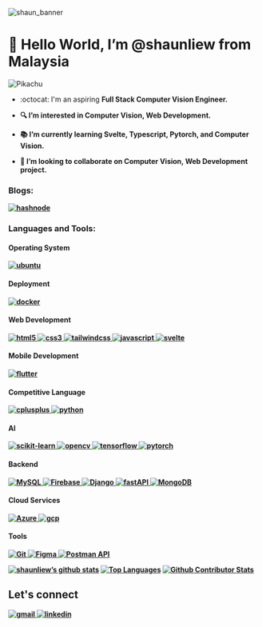 
![shaun_banner](https://github.com/shaunliew/shaunliew/assets/63916254/1ff2ca7e-9e51-4124-bfa5-01f6bcfe823f)


<h1>👋 Hello World, I’m @shaunliew from Malaysia</h1>

![Pikachu](https://media.giphy.com/media/xuXzcHMkuwvf2/giphy.gif)

- :octocat: I'm an aspiring <b>Full Stack Computer Vision Engineer.
- :mag: I’m interested in Computer Vision, Web Development.
- :books: I’m currently learning Svelte, Typescript, Pytorch, and Computer Vision.
  
- :busts_in_silhouette: I’m looking to collaborate on <b>Computer Vision, Web Development project.

<h3 align="left">Blogs:</h3>
<a href="https://shaunliew.hashnode.dev/" target="_blank">
  <img src="https://img.shields.io/badge/hashnode-blue?logo=hashnode&logoColor=blue&labelColor=white&color=blue" alt="hashnode">
</a>
<h3 align="left">Languages and Tools:</h3>

<h4 align="left">Operating System</h4>
<a href="https://ubuntu.com/download/desktop" target="_blank">
  <img src="https://img.shields.io/badge/ubuntu-white?logo=ubuntu&labelColor=white&color=orange" alt="ubuntu">
</a> 
<h4 align="left">Deployment</h4>
<a href="https://www.docker.com/" target="_blank">
  <img src="https://img.shields.io/badge/docker-blue?logo=docker&logoColor=blue&labelColor=white&color=blue" alt="docker">
</a> 

<h4 align="left">Web Development</h4>
  
<p align="left">
     <a href="https://www.w3.org/html/" target="_blank">
        <img src="https://img.shields.io/badge/html5-white?logo=html5&labelColor=white&color=orange"
            alt="html5" /> </a>
    <a href="https://www.w3schools.com/css/" target="_blank">
        <img src="https://img.shields.io/badge/css3-blue?logo=css3&logoColor=blue&labelColor=white&color=blue"
            alt="css3"  /> </a>
        <a href="https://tailwindcss.com/" target="_blank">
        <img src="https://img.shields.io/badge/tailwindcss-blue?logo=tailwindcss&logoColor=blue&labelColor=white&color=blue"
            alt="tailwindcss"/> </a>
        <a href="https://www.w3schools.com/js/DEFAULT.asp" target="_blank">
        <img src="https://img.shields.io/badge/javascript-yellow?logo=javascript&logoColor=yellow&labelColor=white&color=yellow"
            alt="javascript" /> </a>
        <a href="https://svelte.dev/" target="_blank">
        <img src="https://img.shields.io/badge/svelte-orange?logo=svelte&logoColor=orange&labelColor=white&color=orange"
            alt="svelte" /> </a>
</p>  
  
<h4 align="left">Mobile Development</h4>
<p align="left">
    <a href="https://flutter.dev/learn" target="_blank">
        <img src="https://img.shields.io/badge/flutter-blue?logo=flutter&logoColor=blue&labelColor=white&color=blue"
            alt="flutter"/> </a>
</p>  
  
<h4 align="left">Competitive Language</h4>
<p align="left">
    <a href="https://www.w3schools.com/cpp/" target="_blank">
        <img src="https://img.shields.io/badge/c%2B%2B-blue?logo=cplusplus&logoColor=blue&labelColor=white&color=blue"
            alt="cplusplus" /> </a>
  <a href="https://www.python.org" target="_blank">
        <img src="https://img.shields.io/badge/python-blue?logo=python&labelColor=white&color=blue"
            alt="python"  /> </a>
</p>  
  
<h4 align="left">AI</h4>  
<p align="left">
      <a href="https://scikit-learn.org/stable/about.html" target="_blank">
        <img src="https://img.shields.io/badge/scikit%20learn-blue?logo=scikitlearn&labelColor=white&color=orange"
            alt="scikit-learn"/> </a>
       <a href="https://opencv.org/" target="_blank">
        <img src="https://img.shields.io/badge/opencv-blue?logo=opencv&logoColor=red&labelColor=white&color=red"
            alt="opencv" /> </a>
        <a href="https://www.tensorflow.org/learn" target="_blank">
        <img src="https://img.shields.io/badge/tensorflow-orange?logo=tensorflow&labelColor=white&color=orange"
            alt="tensorflow" /> </a> 
         <a href="https://pytorch.org/" target="_blank">
        <img src="https://img.shields.io/badge/pytorch-red?logo=pytorch&labelColor=white&color=red"
            alt="pytorch" /> </a> 
</p>
  
<h4 align="left">Backend</h4>  
<p align="left">
    <a href="https://www.mysql.com/" target="_blank">
        <img src="https://img.shields.io/badge/mySQL-blue?logo=mysql&labelColor=white&color=blue"
            alt="MySQL" /> </a>
      <a href="https://firebase.google.com/" target="_blank">
        <img src="https://img.shields.io/badge/firebase-yellow?logo=firebase&labelColor=white&color=yellow"
            alt="Firebase"/> </a>
        <a href="https://www.djangoproject.com/" target="_blank">
        <img src="https://img.shields.io/badge/django-green?logo=django&logoColor=green&labelColor=white&color=green"
            alt="Django"/> </a>
          <a href="https://fastapi.tiangolo.com/" target="_blank">
        <img src="https://img.shields.io/badge/fastAPI-green?logo=fastapi&labelColor=white&color=green"
            alt="fastAPI"/> </a>
          <a href="https://www.mongodb.com/" target="_blank">
        <img src="https://img.shields.io/badge/mongoDB-green?logo=mongodb&labelColor=white&color=green"
            alt="MongoDB"  /> </a>
</p> 
</p>

  
<h4 align="left">Cloud Services</h4>  
<p align="left">
    <a href="https://learn.microsoft.com/en-us/training/azure/" target="_blank">
        <img src="https://img.shields.io/badge/Microsoft Azure-blue?logo=microsoftazure&logoColor=blue&labelColor=white&color=blue"
            alt="Azure" /> </a>
      <a href="https://cloud.google.com/training" target="_blank">
        <img src="https://img.shields.io/badge/Google%20Cloud-blue?logo=googlecloud&labelColor=white&color=blue"
            alt="gcp" /> </a>
</p> 
</p>
  
<h4 align="left">Tools</h4>  
<p align="left">
    <a href="https://git-scm.com/" target="_blank">
        <img src="https://img.shields.io/badge/Git-orange?logo=git&labelColor=white&color=orange"
            alt="Git" /> </a>
      <a href="https://www.figma.com" target="_blank">
        <img src="https://img.shields.io/badge/Figma-purple?logo=figma&labelColor=white&color=purple"
            alt="Figma"/> </a>
      <a href="https://www.postman.com/" target="_blank">
        <img src="https://img.shields.io/badge/Postman%20API-orange?logo=postman&labelColor=white&color=orange"
            alt="Postman API" /> </a>  
</p> 

[![shaunliew’s github stats](https://github-readme-stats.vercel.app/api?username=shaunliew&theme=dracula)](https://github.com/shaunliew)
[![Top Languages](https://github-readme-stats.vercel.app/api/top-langs/?username=shaunliew&layout=compact&theme=dracula)](https://github.com/shaunliew)
[![Github Contributor Stats](https://github-contributor-stats.vercel.app/api?username=shaunliew&limit=5&theme=dracula)](https://github.com/shaunliew)

<h2>Let's connect</h2>
<p align="left">
    <a href="mailto: shaunliew20@gmail.com" target="_blank">
        <img src="https://img.shields.io/badge/Gmail-white?logo=gmail&labelColor=white&color=red"
            alt="gmail"/> </a>
    <a href="https://www.linkedin.com/in/shaunliew20/" target="_blank">
        <img src="https://img.shields.io/badge/Linkedin-blue?logo=linkedin&logoColor=blue&labelColor=white&color=blue"
            alt="linkedin"/> </a>
</p>  
  
<!---
shaunliew/shaunliew is a ✨ special ✨ repository because its `README.md` (this file) appears on your GitHub profile.
You can click the Preview link to take a look at your changes.
--->
